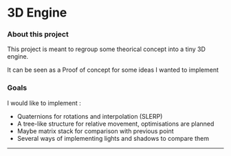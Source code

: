 # 3D Engine

### About this project

This project is meant to regroup some theorical concept into a tiny 3D engine.

It can be seen as a Proof of concept for some ideas I wanted to implement

### Goals

I would like to implement :
  - Quaternions for rotations and interpolation (SLERP)
  - A tree-like structure for relative movement, optimisations are planned
  - Maybe matrix stack for comparison with previous point
  - Several ways of implementing lights and shadows to compare them

 -------------
